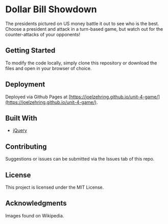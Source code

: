 # Dollar Bill Showdown

The presidents pictured on US money battle it out to see who is the best. Choose a president and attack in a turn-based game, but watch out for the counter-attacks of your opponents!

## Getting Started

To modify the code locally, simply clone this repository or download the files and open in your browser of choice.

## Deployment

Deployed via Github Pages at [https://joelzehring.github.io/unit-4-game/](https://joelzehring.github.io/unit-4-game/).

## Built With

* [jQuery](https://jquery.com/)

## Contributing

Suggestions or issues can be submitted via the Issues tab of this repo.

## License

This project is licensed under the MIT License.

## Acknowledgments

Images found on Wikipedia.
